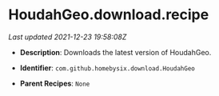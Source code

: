 # HoudahGeo.download.recipe

_Last updated 2021-12-23 19:58:08Z_

- **Description**: Downloads the latest version of HoudahGeo.

- **Identifier**: `com.github.homebysix.download.HoudahGeo`

- **Parent Recipes**: `None`